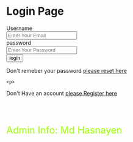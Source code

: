 <!DOCTYPE html>
<html lang="en">
<head>
    <meta charset="UTF-8">
    <meta http-equiv="X-UA-Compatible" content="IE=edge">
    <meta name="viewport" content="width=device-width, initial-scale=1.0">
    <!-- Here is our css file -->
    <link rel="stylesheet" href="css/style.css">
    <title>Login Page</title>
</head> 
<body>
<div id="admin-box">
    <h1>Login Page</h1>
  <form>
<label for="u-name">Username</label/><br>
<input type="text" name="u-name" placeholder="Enter Your Email"/><br>
    <label for="pass">password</label><br>
 <input type="password" name="pass" placeholder="Enter Your Password"/><br>
<input type="submit" value="login"/>
</form>


<p> 
    Don't remeber your password
  <a href="page/Reset.html">please reset here</a> </p>

    <p>
Don't Have an account
<a href="page/Register.html">please Register here</a>
    </p>
<br>
<br>

<p
    style="color:rgb(157, 255, 0);
    font-size: 25px;"> Admin Info: Md Hasnayen
</p>



</div>
</body>
</html>
